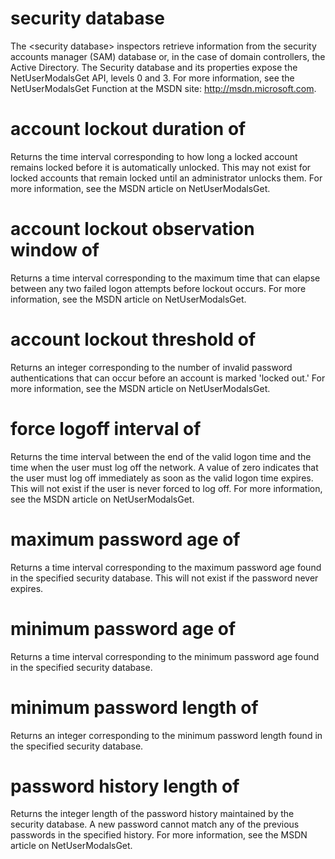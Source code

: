 # security database

The &lt;security database&gt; inspectors retrieve information from the security accounts manager (SAM) database or, in the case of domain controllers, the Active Directory. The Security database and its properties expose the NetUserModalsGet API, levels 0 and 3. For more information, see the NetUserModalsGet Function at the MSDN site: http://msdn.microsoft.com.

# account lockout duration of <security database>

Returns the time interval corresponding to how long a locked account remains locked before it is automatically unlocked. This may not exist for locked accounts that remain locked until an administrator unlocks them. For more information, see the MSDN article on NetUserModalsGet.

# account lockout observation window of <security database>

Returns a time interval corresponding to the maximum time that can elapse between any two failed logon attempts before lockout occurs. For more information, see the MSDN article on NetUserModalsGet.

# account lockout threshold of <security database>

Returns an integer corresponding to the number of invalid password authentications that can occur before an account is marked &#39;locked out.&#39; For more information, see the MSDN article on NetUserModalsGet.

# force logoff interval of <security database>

Returns the time interval between the end of the valid logon time and the time when the user must log off the network. A value of zero indicates that the user must log off immediately as soon as the valid logon time expires. This will not exist if the user is never forced to log off. For more information, see the MSDN article on NetUserModalsGet.

# maximum password age of <security database>

Returns a time interval corresponding to the maximum password age found in the specified security database. This will not exist if the password never expires.

# minimum password age of <security database>

Returns a time interval corresponding to the minimum password age found in the specified security database.

# minimum password length of <security database>

Returns an integer corresponding to the minimum password length found in the specified security database.

# password history length of <security database>

Returns the integer length of the password history maintained by the security database. A new password cannot match any of the previous passwords in the specified history. For more information, see the MSDN article on NetUserModalsGet.
